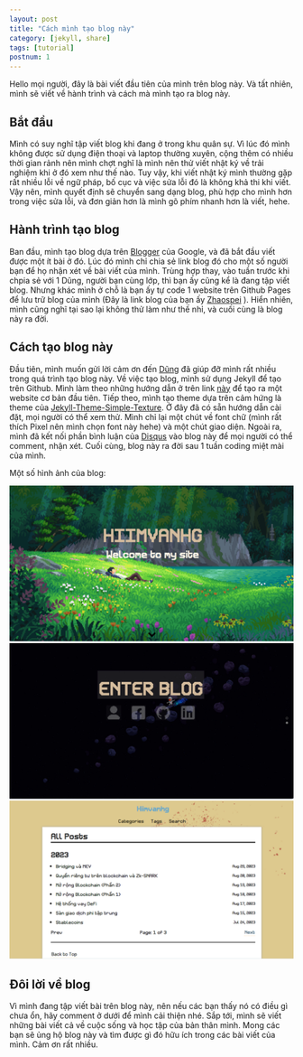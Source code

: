 ```yaml
---
layout: post
title: "Cách mình tạo blog này"
category: [jekyll, share]
tags: [tutorial]
postnum: 1
---
```



Hello mọi người, đây là bài viết đầu tiên của mình trên blog này. Và tất nhiên, mình sẽ viết về hành trình và cách mà mình tạo ra blog này.

## Bắt đầu

Mình có suy nghĩ tập viết blog khi đang ở trong khu quân sự. Vì lúc đó mình không được sử dụng điện thoại và laptop thường xuyên, cộng thêm có nhiều thời gian rảnh nên mình chợt nghĩ là mình nên thử viết nhật ký về trải nghiệm khi ở đó xem như thế nào. Tuy vậy, khi viết nhật ký mình thường gặp rất nhiều lỗi về ngữ pháp, bố cục và việc sửa lỗi đó là không khả thi khi viết. Vậy nên, mình quyết định sẽ chuyển sang dạng blog, phù hợp cho mình hơn trong việc sửa lỗi, và đơn giản hơn là mình gõ phím nhanh hơn là viết, hehe.

## Hành trình tạo blog

Ban đầu, mình tạo blog dựa trên [Blogger](https://www.blogger.com) của Google, và đã bắt đầu viết được một ít bài ở đó. Lúc đó mình chỉ chia sẻ link blog đó cho một số người bạn để họ nhận xét về bài viết của mình. Trùng hợp thay, vào tuần trước khi chpia sẻ với 1 Dũng, người bạn cùng lớp, thì bạn ấy cũng kể là đang tập viết blog. Nhưng khác mình ở chỗ là bạn ấy tự code 1 website trên Github Pages để lưu trữ blog của mình (Đây là link blog của bạn ấy [Zhaospei](https://zhaospei.github.io) ). Hiển nhiên, mình cũng nghĩ tại sao lại không thử làm như thế nhỉ, và cuối cùng là blog này ra đời.

## Cách tạo blog này

Đầu tiên, mình muốn gửi lời cảm ơn đến [Dũng](https://github.com/zhaospei) đã giúp đỡ mình rất nhiều trong quá trình tạo blog này.
Về việc tạo blog, mình sử dụng Jekyll để tạo trên Github. Mình làm theo những hướng dẫn ở trên link [này](https://docs.github.com/en/pages/setting-up-a-github-pages-site-with-jekyll) để tạo ra một website cơ bản đầu tiên. Tiếp theo, mình tạo theme dựa trên cảm hứng là theme của [Jekyll-Theme-Simple-Texture](https://github.com/yizeng/jekyll-theme-simple-texture/tree/master). Ở đây đã có sẵn hướng dẫn cài đặt, mọi người có thể xem thử. Mình chỉ lại một chút về font chữ (mình rất thích Pixel nên mình chọn font này hehe) và một chút giao diện. Ngoài ra, mình đã kết nối phần bình luận của [Disqus](https://disqus.com) vào blog này để mọi người có thể comment, nhận xét. Cuối cùng, blog này ra đời sau 1 tuần coding miệt mài của mình.

Một số hình ảnh của blog:

<a class="post-image" >
<img itemprop="image"  src="/assets/images/post_img/post1_1.PNG"/>
<img itemprop="image"  src="/assets/images/post_img/post1_2.PNG"/>
<img itemprop="image"  src="/assets/images/post_img/post1_3.PNG"/>
</a>

## Đôi lời về blog

Vì mình đang tập viết bài trên blog này, nên nếu các bạn thấy nó có điều gì chưa ổn, hãy comment ở dưới để mình cải thiện nhé. Sắp tới, mình sẽ viết những bài viết cả về cuộc sống và học tập của bản thân mình. Mong các bạn sẽ ủng hộ blog này và tìm được gì đó hữu ích trong các bài viết của mình. Cảm ơn rất nhiều.
